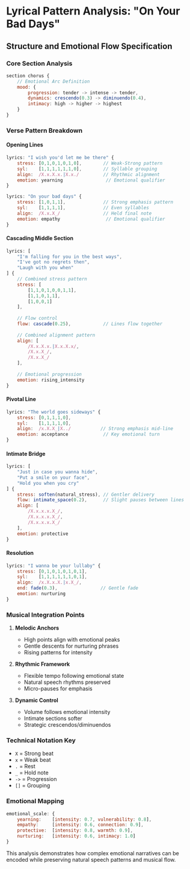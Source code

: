 # Lyrical Pattern Analysis: "On Your Bad Days"
## Structure and Emotional Flow Specification

### Core Section Analysis
```javascript
section chorus {
    // Emotional Arc Definition
    mood: {
        progression: tender -> intense -> tender,
        dynamics: crescendo(0.3) -> diminuendo(0.4),
        intimacy: high -> higher -> highest
    }
}
```

### Verse Pattern Breakdown

#### Opening Lines
```javascript
lyrics: "I wish you'd let me be there" {
    stress: [0,1,0,1,0,1,0],        // Weak-Strong pattern
    syl:    [1,1,1,1,1,1,0],        // Syllable grouping
    align:  /X.x.X.x.|X.x./         // Rhythmic alignment
    emotion: yearning                // Emotional qualifier
}

lyrics: "On your bad days" {
    stress: [1,0,1,1],              // Strong emphasis pattern
    syl:    [1,1,1,1],              // Even syllables
    align:  /X.x.X_/                // Held final note
    emotion: empathy                 // Emotional qualifier
}
```

#### Cascading Middle Section
```javascript
lyrics: [
    "I'm falling for you in the best ways",
    "I've got no regrets then",
    "Laugh with you when"
] {
    // Combined stress pattern
    stress: [
        [1,1,0,1,0,0,1,1],
        [1,1,0,1,1],
        [1,0,0,1]
    ],
    
    // Flow control
    flow: cascade(0.25),            // Lines flow together
    
    // Combined alignment pattern
    align: [
        /X.x.X.x.|X.x.X.x/,
        /X.x.X_/,
        /X.x.X_/
    ],
    
    // Emotional progression
    emotion: rising_intensity
}
```

#### Pivotal Line
```javascript
lyrics: "The world goes sideways" {
    stress: [0,1,1,1,0],
    syl:    [1,1,1,1,0],
    align:  /x.X.X_|X../           // Strong emphasis mid-line
    emotion: acceptance             // Key emotional turn
}
```

#### Intimate Bridge
```javascript
lyrics: [
    "Just in case you wanna hide",
    "Put a smile on your face",
    "Hold you when you cry"
] {
    stress: soften(natural_stress), // Gentler delivery
    flow: intimate_space(0.2),      // Slight pauses between lines
    align: [
        /X.x.x.x.X_/,
        /X.x.x.x.X_/,
        /X.x.x.x.X_/
    ],
    emotion: protective
}
```

#### Resolution
```javascript
lyrics: "I wanna be your lullaby" {
    stress: [0,1,0,1,0,1,0,1],
    syl:    [1,1,1,1,1,1,0,1],
    align:  /x.X.x.X.|x.X_/,
    end: fade(0.3),                // Gentle fade
    emotion: nurturing
}
```

### Musical Integration Points

1. **Melodic Anchors**
   - High points align with emotional peaks
   - Gentle descents for nurturing phrases
   - Rising patterns for intensity

2. **Rhythmic Framework**
   - Flexible tempo following emotional state
   - Natural speech rhythms preserved
   - Micro-pauses for emphasis

3. **Dynamic Control**
   - Volume follows emotional intensity
   - Intimate sections softer
   - Strategic crescendos/diminuendos

### Technical Notation Key
- `X` = Strong beat
- `x` = Weak beat
- `.` = Rest
- `_` = Hold note
- `->` = Progression
- `[]` = Grouping

### Emotional Mapping
```javascript
emotional_scale: {
    yearning:    [intensity: 0.7, vulnerability: 0.8],
    empathy:     [intensity: 0.6, connection: 0.9],
    protective:  [intensity: 0.8, warmth: 0.9],
    nurturing:   [intensity: 0.6, intimacy: 1.0]
}
```

This analysis demonstrates how complex emotional narratives can be encoded while preserving natural speech patterns and musical flow.
